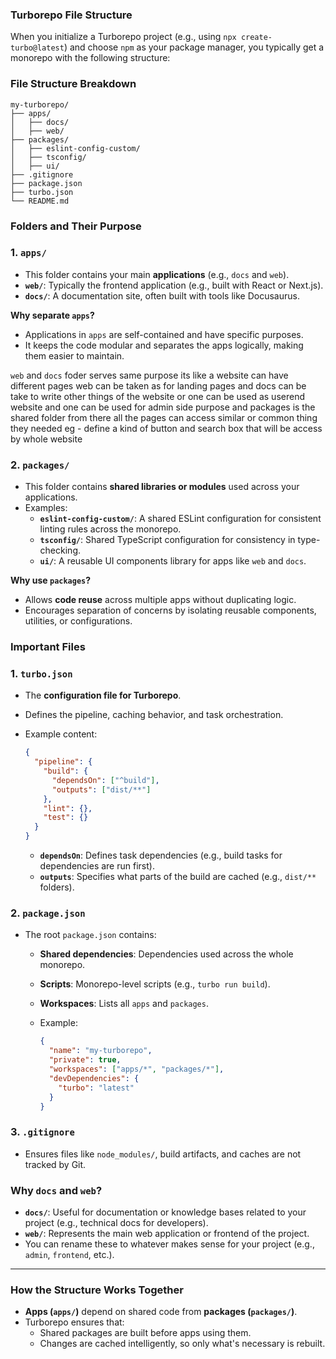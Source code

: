 ### Turborepo File Structure

When you initialize a Turborepo project (e.g., using `npx create-turbo@latest`) and choose `npm` as your package manager, you typically get a monorepo with the following structure:

### **File Structure Breakdown**

```
my-turborepo/
├── apps/
│   ├── docs/
│   ├── web/
├── packages/
│   ├── eslint-config-custom/
│   ├── tsconfig/
│   ├── ui/
├── .gitignore
├── package.json
├── turbo.json
└── README.md

```

### **Folders and Their Purpose**

### 1. **`apps/`**

- This folder contains your main **applications** (e.g., `docs` and `web`).
- **`web/`**: Typically the frontend application (e.g., built with React or Next.js).
- **`docs/`**: A documentation site, often built with tools like Docusaurus.

**Why separate `apps`?**

- Applications in `apps` are self-contained and have specific purposes.
- It keeps the code modular and separates the apps logically, making them easier to maintain.

`web` and `docs` foder serves same purpose its like a website can have different pages web can be taken as for landing pages and docs can be take to write other things of the website or one can be used as userend website and one can be used for admin side purpose and packages is the shared folder from there all the pages can access similar or common thing they needed eg - define a kind of button and search box that will be access by whole website

### 2. **`packages/`**

- This folder contains **shared libraries or modules** used across your applications.
- Examples:
    - **`eslint-config-custom/`**: A shared ESLint configuration for consistent linting rules across the monorepo.
    - **`tsconfig/`**: Shared TypeScript configuration for consistency in type-checking.
    - **`ui/`**: A reusable UI components library for apps like `web` and `docs`.

**Why use `packages`?**

- Allows **code reuse** across multiple apps without duplicating logic.
- Encourages separation of concerns by isolating reusable components, utilities, or configurations.

### **Important Files**

### 1. **`turbo.json`**

- The **configuration file for Turborepo**.
- Defines the pipeline, caching behavior, and task orchestration.
- Example content:
    
    ```json
    {
      "pipeline": {
        "build": {
          "dependsOn": ["^build"],
          "outputs": ["dist/**"]
        },
        "lint": {},
        "test": {}
      }
    }
    ```
    
    - **`dependsOn`**: Defines task dependencies (e.g., build tasks for dependencies are run first).
    - **`outputs`**: Specifies what parts of the build are cached (e.g., `dist/**` folders).

### 2. **`package.json`**

- The root `package.json` contains:
    - **Shared dependencies**: Dependencies used across the whole monorepo.
    - **Scripts**: Monorepo-level scripts (e.g., `turbo run build`).
    - **Workspaces**: Lists all `apps` and `packages`.
    - Example:
        
        ```json
        {
          "name": "my-turborepo",
          "private": true,
          "workspaces": ["apps/*", "packages/*"],
          "devDependencies": {
            "turbo": "latest"
          }
        }
        ```
        

### 3. **`.gitignore`**

- Ensures files like `node_modules/`, build artifacts, and caches are not tracked by Git.

### Why `docs` and `web`?

- **`docs/`**: Useful for documentation or knowledge bases related to your project (e.g., technical docs for developers).
- **`web/`**: Represents the main web application or frontend of the project.
- You can rename these to whatever makes sense for your project (e.g., `admin`, `frontend`, etc.).

---

### How the Structure Works Together

- **Apps (`apps/`)** depend on shared code from **packages (`packages/`)**.
- Turborepo ensures that:
    - Shared packages are built before apps using them.
    - Changes are cached intelligently, so only what's necessary is rebuilt.